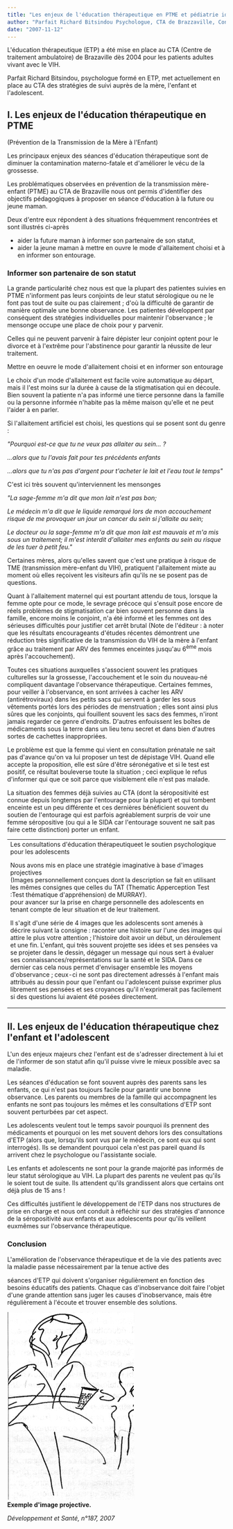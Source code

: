 ```yaml
---
title: "Les enjeux de l'éducation thérapeutique en PTME et pédiatrie identifiés au CTA de Brazzaville"
author: "Parfait Richard Bitsindou Psychologue, CTA de Brazzaville, Congo."
date: "2007-11-12"
---
```


L'éducation thérapeutique (ETP) a été mise en place au CTA (Centre de traitement ambulatoire) de Brazaville dès 2004 pour les patients adultes vivant avec le VIH.

Parfait Richard Bitsindou, psychologue formé en ETP, met actuellement en place au CTA des stratégies de suivi auprès de la mère, l'enfant et l'adolescent.

## I. Les enjeux de l'éducation thérapeutique en PTME

(Prévention de la Transmission de la Mère à l'Enfant)

Les principaux enjeux des séances d'éducation thérapeutique sont de diminuer la contamination materno-fatale et d'améliorer le vécu de la grossesse.

Les problématiques observées en prévention de la transmission mère-enfant (PTME) au CTA de Brazaville nous ont permis d'identifier des objectifs pédagogiques à proposer en séance d'éducation à la future ou jeune maman.

Deux d'entre eux répondent à des situations fréquemment rencontrées et sont illustrés ci-après

- aider la future maman à informer son partenaire de son statut,
- aider la jeune maman à mettre en ouvre le mode d'allaitement choisi et à en informer son entourage.

### Informer son partenaire de son statut

La grande particularité chez nous est que la plupart des patientes suivies en PTME n'informent pas leurs conjoints de leur statut sérologique ou ne le font pas tout de suite ou pas clairement ; d'où la difficulté de garantir de manière optimale une bonne observance. Les patientes développent par conséquent des stratégies individuelles pour maintenir l'observance ; le mensonge occupe une place de choix pour y parvenir.

Celles qui ne peuvent parvenir à faire dépister leur conjoint optent pour le divorce et à l'extrême pour l'abstinence pour garantir la réussite de leur traitement.

Mettre en oeuvre le mode d'allaitement choisi et en informer son entourage

Le choix d'un mode d'allaitement est facile voire automatique au départ, mais il l'est moins sur la durée à cause de la stigmatisation qui en découle. Bien souvent la patiente n'a pas informé une tierce personne dans la famille ou la personne informée n'habite pas la même maison qu'elle et ne peut l'aider à en parler.

Si l'allaitement artificiel est choisi, les questions qui se posent sont du genre :

*"Pourquoi est-ce que tu ne veux pas allaiter au sein... ?*

*...alors que tu l'avais fait pour tes précédents enfants*

*...alors que tu n'as pas d'argent pour t'acheter le lait et l'eau tout le temps"*

C'est ici très souvent qu'interviennent les mensonges

*"La sage-femme m'a dit que mon lait n'est pas bon;*

*Le médecin m'a dit que le liquide remarqué lors de mon accouchement risque de me provoquer un jour un cancer du sein si j'allaite au sein;*

*Le docteur ou la sage-femme m'a dit que mon lait est mauvais et m'a mis sous un traitement; il m'est interdit d'allaiter mes enfants au sein au risque de les tuer à petit feu."*

Certaines mères, alors qu'elles savent que c'est une pratique à risque de TME (transmission mère-enfant du VIH), pratiquent l'allaitement mixte au moment où elles reçoivent les visiteurs afin qu'ils ne se posent pas de questions.

Quant à l'allaitement maternel qui est pourtant attendu de tous, lorsque la femme opte pour ce mode, le sevrage précoce qui s'ensuit pose encore de réels problèmes de stigmatisation car bien souvent personne dans la famille, encore moins le conjoint, n'a été informé et les femmes ont des sérieuses difficultés pour justifier cet arrêt brutal (Note de l'éditeur : à noter que les résultats encourageants d'études récentes démontrent une réduction très significative de la transmission du VIH de la mère à l'enfant grâce au traitement par ARV des femmes enceintes jusqu'au 6<sup>ème</sup> mois après l'accouchement).

Toutes ces situations auxquelles s'associent souvent les pratiques culturelles sur la grossesse, l'accouchement et le soin du nouveau-né compliquent davantage l'observance thérapeutique. Certaines femmes, pour veiller à l'observance, en sont arrivées à cacher les ARV (antirétroviraux) dans les petits sacs qui servent à garder les sous vêtements portés lors des périodes de menstruation ; elles sont ainsi plus sûres que les conjoints, qui fouillent souvent les sacs des femmes, n'iront jamais regarder ce genre d'endroits. D'autres enfouissent les boîtes de médicaments sous la terre dans un lieu tenu secret et dans bien d'autres sortes de cachettes inappropriées.

Le problème est que la femme qui vient en consultation prénatale ne sait pas d'avance qu'on va lui proposer un test de dépistage VIH. Quand elle accepte la proposition, elle est sûre d'être séronégative et si le test est positif, ce résultat bouleverse toute la situation ; ceci explique le refus d'informer qui que ce soit parce que visiblement elle n'est pas malade.

La situation des femmes déjà suivies au CTA (dont la séropositivité est connue depuis longtemps par l'entourage pour la plupart) et qui tombent enceinte est un peu différente et ces dernières bénéficient souvent du soutien de l'entourage qui est parfois agréablement surpris de voir une femme séropositive (ou qui a le SIDA car l'entourage souvent ne sait pas faire cette distinction) porter un enfant.

<table>

<tbody>

<tr>

<td valign="top">Les consultations d'éducation thérapeutiqueet le soutien psychologique pour les adolescents

Nous avons mis en place une stratégie imaginative à base d'images projectives  
(Images personnellement conçues dont la description se fait en utilisant les mêmes consignes que celles du TAT (Thematic Apperception Test :Test thématique d'appréhension) de MURRAY).  
pour avancer sur la prise en charge personnelle des adolescents en tenant compte de leur situation et de leur traitement.

Il s'agit d'une série de 4 images que les adolescents sont amenés à décrire suivant la consigne : raconter une histoire sur l'une des images qui attire le plus votre attention ; l'histoire doit avoir un début, un déroulement et une fin. L'enfant, qui très souvent projette ses idées et ses pensées va se projeter dans le dessin, dégager un message qui nous sert à évaluer ses connaissances/représentations sur la santé et le SIDA. Dans ce dernier cas cela nous permet d'envisager ensemble les moyens d'observance ; ceux-ci ne sont pas directement adressés à l'enfant mais attribués au dessin pour que l'enfant ou l'adolescent puisse exprimer plus librement ses pensées et ses croyances qu'il n'exprimerait pas facilement si des questions lui avaient été posées directement.

</td>

</tr>

</tbody>

</table>

## II. Les enjeux de l'éducation thérapeutique chez l'enfant et l'adolescent

L'un des enjeux majeurs chez l'enfant est de s'adresser directement à lui et de l'informer de son statut afin qu'il puisse vivre le mieux possible avec sa maladie.

Les séances d'éducation se font souvent auprès des parents sans les enfants, ce qui n'est pas toujours facile pour garantir une bonne observance. Les parents ou membres de la famille qui accompagnent les enfants ne sont pas toujours les mêmes et les consultations d'ETP sont souvent perturbées par cet aspect.

Les adolescents veulent tout le temps savoir pourquoi ils prennent des médicaments et pourquoi on les met souvent dehors lors des consultations d'ETP (alors que, lorsqu'ils sont vus par le médecin, ce sont eux qui sont interrogés). Ils se demandent pourquoi cela n'est pas pareil quand ils arrivent chez le psychologue ou l'assistante sociale.

Les enfants et adolescents ne sont pour la grande majorité pas informés de leur statut sérologique au VIH. La plupart des parents ne veulent pas qu'ils le soient tout de suite. Ils attendent qu'ils grandissent alors que certains ont déjà plus de 15 ans !

Ces difficultés justifient le développement de l'ETP dans nos structures de prise en charge et nous ont conduit à réfléchir sur des stratégies d'annonce de la séropositivité aux enfants et aux adolescents pour qu'ils veillent euxmêmes sur l'observance thérapeutique.

### Conclusion

L'amélioration de l'observance thérapeutique et de la vie des patients avec la maladie passe nécessairement par la tenue active des

séances d'ETP qui doivent s'organiser régulièrement en fonction des besoins éducatifs des patients. Chaque cas d'inobservance doit faire l'objet d'une grande attention sans juger les causes d'inobservance, mais être régulièrement à l'écoute et trouver ensemble des solutions.

![](i1094-1.jpg)  
**Exemple d'image projective.**

*Développement et Santé, n°187, 2007*
